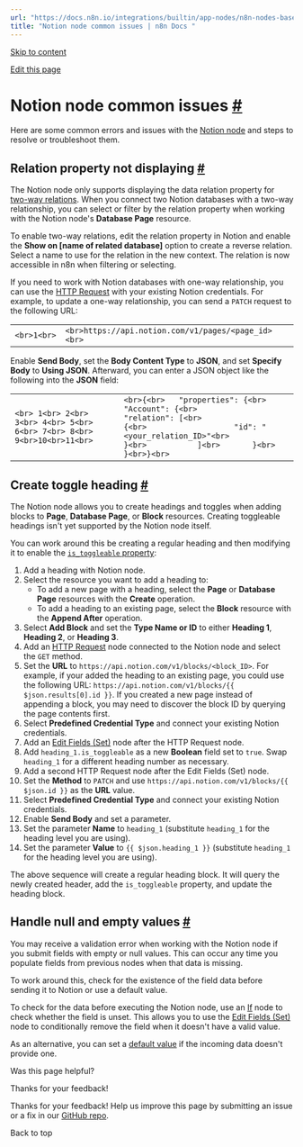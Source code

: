 ```yaml
---
url: "https://docs.n8n.io/integrations/builtin/app-nodes/n8n-nodes-base.notion/common-issues/"
title: "Notion node common issues | n8n Docs "
---
```


[Skip to content](https://docs.n8n.io/integrations/builtin/app-nodes/n8n-nodes-base.notion/common-issues/#notion-node-common-issues)

[Edit this page](https://github.com/n8n-io/n8n-docs/edit/main/docs/integrations/builtin/app-nodes/n8n-nodes-base.notion/common-issues.md "Edit this page")

# Notion node common issues [\#](https://docs.n8n.io/integrations/builtin/app-nodes/n8n-nodes-base.notion/common-issues/\#notion-node-common-issues "Permanent link")

Here are some common errors and issues with the [Notion node](https://docs.n8n.io/integrations/builtin/app-nodes/n8n-nodes-base.notion/) and steps to resolve or troubleshoot them.

## Relation property not displaying [\#](https://docs.n8n.io/integrations/builtin/app-nodes/n8n-nodes-base.notion/common-issues/\#relation-property-not-displaying "Permanent link")

The Notion node only supports displaying the data relation property for [two-way relations](https://www.notion.com/help/relations-and-rollups). When you connect two Notion databases with a two-way relationship, you can select or filter by the relation property when working with the Notion node's **Database Page** resource.

To enable two-way relations, edit the relation property in Notion and enable the **Show on \[name of related database\]** option to create a reverse relation. Select a name to use for the relation in the new context. The relation is now accessible in n8n when filtering or selecting.

If you need to work with Notion databases with one-way relationship, you can use the [HTTP Request](https://docs.n8n.io/integrations/builtin/core-nodes/n8n-nodes-base.httprequest/) with your existing Notion credentials. For example, to update a one-way relationship, you can send a `PATCH` request to the following URL:

|     |     |
| --- | --- |
| ```<br>1<br>``` | ```<br>https://api.notion.com/v1/pages/<page_id><br>``` |

Enable **Send Body**, set the **Body Content Type** to **JSON**, and set **Specify Body** to **Using JSON**. Afterward, you can enter a JSON object like the following into the **JSON** field:

|     |     |
| --- | --- |
| ```<br> 1<br> 2<br> 3<br> 4<br> 5<br> 6<br> 7<br> 8<br> 9<br>10<br>11<br>``` | ```<br>{<br>	"properties": {<br>		"Account": {<br>			"relation": [<br>				{<br>					"id": "<your_relation_ID>"<br>				}<br>			]<br>		}<br>	}<br>}<br>``` |

## Create toggle heading [\#](https://docs.n8n.io/integrations/builtin/app-nodes/n8n-nodes-base.notion/common-issues/\#create-toggle-heading "Permanent link")

The Notion node allows you to create headings and toggles when adding blocks to **Page**, **Database Page**, or **Block** resources. Creating toggleable headings isn't yet supported by the Notion node itself.

You can work around this be creating a regular heading and then modifying it to enable the [`is_toggleable` property](https://developers.notion.com/reference/block#headings):

01. Add a heading with Notion node.
02. Select the resource you want to add a heading to:
    - To add a new page with a heading, select the **Page** or **Database Page** resources with the **Create** operation.
    - To add a heading to an existing page, select the **Block** resource with the **Append After** operation.
03. Select **Add Block** and set the **Type Name or ID** to either **Heading 1**, **Heading 2**, or **Heading 3**.
04. Add an [HTTP Request](https://docs.n8n.io/integrations/builtin/core-nodes/n8n-nodes-base.httprequest/) node connected to the Notion node and select the `GET` method.
05. Set the **URL** to `https://api.notion.com/v1/blocks/<block_ID>`. For example, if your added the heading to an existing page, you could use the following URL: `https://api.notion.com/v1/blocks/{{ $json.results[0].id }}`. If you created a new page instead of appending a block, you may need to discover the block ID by querying the page contents first.
06. Select **Predefined Credential Type** and connect your existing Notion credentials.
07. Add an [Edit Fields (Set)](https://docs.n8n.io/integrations/builtin/core-nodes/n8n-nodes-base.set/) node after the HTTP Request node.
08. Add `heading_1.is_toggleable` as a new **Boolean** field set to `true`. Swap `heading_1` for a different heading number as necessary.
09. Add a second HTTP Request node after the Edit Fields (Set) node.
10. Set the **Method** to `PATCH` and use `https://api.notion.com/v1/blocks/{{ $json.id }}` as the **URL** value.
11. Select **Predefined Credential Type** and connect your existing Notion credentials.
12. Enable **Send Body** and set a parameter.
13. Set the parameter **Name** to `heading_1` (substitute `heading_1` for the heading level you are using).
14. Set the parameter **Value** to `{{ $json.heading_1 }}` (substitute `heading_1` for the heading level you are using).

The above sequence will create a regular heading block. It will query the newly created header, add the `is_toggleable` property, and update the heading block.

## Handle null and empty values [\#](https://docs.n8n.io/integrations/builtin/app-nodes/n8n-nodes-base.notion/common-issues/\#handle-null-and-empty-values "Permanent link")

You may receive a validation error when working with the Notion node if you submit fields with empty or null values. This can occur any time you populate fields from previous nodes when that data is missing.

To work around this, check for the existence of the field data before sending it to Notion or use a default value.

To check for the data before executing the Notion node, use an [If](https://docs.n8n.io/integrations/builtin/core-nodes/n8n-nodes-base.if/) node to check whether the field is unset. This allows you to use the [Edit Fields (Set)](https://docs.n8n.io/integrations/builtin/core-nodes/n8n-nodes-base.set/) node to conditionally remove the field when it doesn't have a valid value.

As an alternative, you can set a [default value](https://docs.n8n.io/code/cookbook/expressions/check-incoming-data/) if the incoming data doesn't provide one.

Was this page helpful?






Thanks for your feedback!






Thanks for your feedback! Help us improve this page by submitting an issue or a fix in our [GitHub repo](https://github.com/n8n-io/n8n-docs).


Back to top